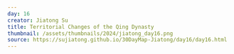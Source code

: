 ```yaml
---
day: 16
creator: Jiatong Su
title: Territorial Changes of the Qing Dynasty
thumbnail: /assets/thumbnails/2024/jiatong_day16.png
source: https://sujiatong.github.io/30DayMap-Jiatong/day16/day16.html
---
```




